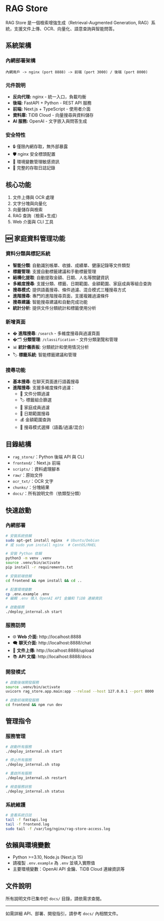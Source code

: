 # RAG Store

RAG Store 是一個檢索增強生成（Retrieval-Augmented Generation, RAG）系統，支援文件上傳、OCR、向量化、語意查詢與智能問答。

## 系統架構

### 內網部署架構
```
內網用戶 -> nginx (port 8888) -> 前端 (port 3000) / 後端 (port 8000)
```

### 元件說明
- **反向代理:** nginx - 統一入口，負載均衡
- **後端:** FastAPI + Python - REST API 服務
- **前端:** Next.js + TypeScript - 使用者介面
- **資料庫:** TiDB Cloud - 向量搜尋與資料儲存
- **AI 服務:** OpenAI - 文字嵌入與問答生成

### 安全特性
- 🔒 僅限內網存取，無外部暴露
- 🛡️ nginx 安全標頭配置
- 🔐 環境變數管理敏感資訊
- 📝 完整的存取日誌記錄

## 核心功能
1. 文件上傳與 OCR 處理
2. 文字分塊與向量化
3. 向量儲存與檢索
4. RAG 查詢（檢索+生成）
5. Web 介面與 CLI 工具

## 🆕 家庭資料管理功能

### 資料分類與標記系統
- **智能分類**: 自動識別帳單、收據、成績單、健康記錄等文件類型
- **標籤管理**: 支援自動標籤建議和手動標籤管理
- **結構化提取**: 自動提取金額、日期、人名等關鍵資訊
- **多維度搜尋**: 支援分類、標籤、日期範圍、金額範圍、家庭成員等組合查詢
- **搜尋模式**: 提供語義搜尋、條件過濾、混合模式三種搜尋方式
- **進階搜尋**: 專門的進階搜尋頁面，支援複雜過濾條件
- **搜尋建議**: 智能搜尋建議和自動完成功能
- **統計分析**: 提供文件分類統計和標籤使用分析

### 新增頁面
- � **進階搜尋**: `/search` - 多維度搜尋與過濾頁面
- �🗂️ **分類管理**: `/classification` - 文件分類瀏覽和管理
- 📊 **統計儀表板**: 分類統計和使用情況分析
- 🏷️ **標籤系統**: 智能標籤建議和管理

### 搜尋功能
- **基本搜尋**: 在聊天頁面進行語義搜尋
- **進階搜尋**: 支援多維度條件過濾：
  - 📁 文件分類過濾
  - 🏷️ 標籤組合篩選
  - 👥 家庭成員過濾
  - 📅 日期範圍搜尋
  - 💰 金額範圍查詢
  - 🔀 搜尋模式選擇（語義/過濾/混合）

## 目錄結構
- `rag_store/`：Python 後端 API 與 CLI
- `frontend/`：Next.js 前端
- `scripts/`：資料處理腳本
- `raw/`：原始文件
- `ocr_txt/`：OCR 文字
- `chunks/`：分塊結果
- `docs/`：所有說明文件（依類型分類）

## 快速啟動

### 內網部署
```bash
# 安裝系統依賴
sudo apt-get install nginx  # Ubuntu/Debian
# 或 sudo yum install nginx  # CentOS/RHEL

# 安裝 Python 依賴
python3 -m venv .venv
source .venv/bin/activate
pip install -r requirements.txt

# 安裝前端依賴
cd frontend && npm install && cd ..

# 配置環境變數
cp .env.example .env
# 編輯 .env 填入 OpenAI API 金鑰和 TiDB 連線資訊

# 啟動服務
./deploy_internal.sh start
```

### 服務訪問
- 🌐 **Web 介面:** http://localhost:8888
- 🗨️ **聊天介面:** http://localhost:8888/chat
- 📎 **文件上傳:** http://localhost:8888/upload
- 📚 **API 文檔:** http://localhost:8888/docs

### 開發模式
```bash
# 啟動後端開發服務
source .venv/bin/activate
uvicorn rag_store.app.main:app --reload --host 127.0.0.1 --port 8000

# 啟動前端開發服務
cd frontend && npm run dev
```

## 管理指令

### 服務管理
```bash
# 啟動所有服務
./deploy_internal.sh start

# 停止所有服務
./deploy_internal.sh stop

# 重啟所有服務
./deploy_internal.sh restart

# 檢查服務狀態
./deploy_internal.sh status
```

### 系統維護
```bash
# 查看系統日誌
tail -f fastapi.log
tail -f frontend.log
sudo tail -f /var/log/nginx/rag-store-access.log
```

## 依賴與環境變數
- Python >=3.10, Node.js (Next.js 15)
- 請複製 `.env.example` 為 `.env` 並填入實際值
- 主要環境變數：OpenAI API 金鑰、TiDB Cloud 連線資訊等

## 文件說明
所有說明文件已集中於 `docs/` 目錄，請依需求查閱。

---
如需詳細 API、部署、開發指引，請參考 `docs/` 內相關文件。